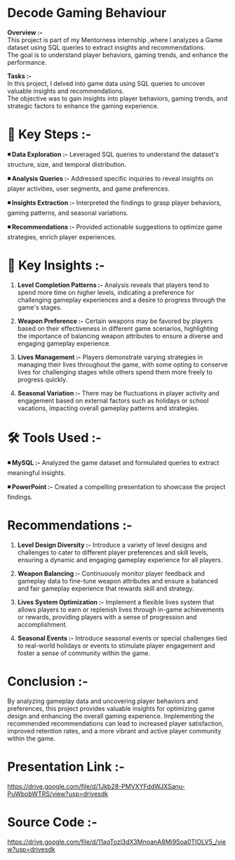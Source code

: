 # Decode   Gaming   Behaviour

**Overview :-**                                                       
This project is part of my Mentorness internship ,where I analyzes a Game dataset using SQL queries to extract insights and recommendations.                                                     
The goal is to understand player behaviors, gaming trends, and enhance the performance.

**Tasks :-**                                                           
In this project, I delved into game data using SQL queries to uncover valuable insights and recommendations.                                     
The objective was to gain insights into player behaviors, gaming trends, and strategic factors to enhance the gaming experience.

   # 📌  Key Steps :-

**◾ Data Exploration :-**  Leveraged SQL queries to understand the dataset's structure, size, and temporal distribution.
 
**◾ Analysis Queries :-**  Addressed specific inquiries to reveal insights on player activities, user segments, and game preferences.
 
**◾ Insights Extraction :-**  Interpreted the findings to grasp player behaviors, gaming patterns, and seasonal variations.
 
**◾ Recommendations :-**  Provided actionable suggestions to optimize game strategies, enrich player experiences.


   # 📌  Key Insights :-

1.  **Level Completion Patterns :-**  Analysis reveals that players tend to spend more time on higher levels, indicating a preference for challenging gameplay experiences and a desire to progress through the game's stages.

2.  **Weapon Preference :-**  Certain weapons may be favored by players based on their effectiveness in different game scenarios, highlighting the importance of balancing weapon attributes to ensure a diverse and engaging gameplay experience.

3.  **Lives Management :-**  Players demonstrate varying strategies in managing their lives throughout the game, with some opting to conserve lives for challenging stages while others spend them more freely to progress quickly.

4.  **Seasonal Variation :-**  There may be fluctuations in player activity and engagement based on external factors such as holidays or school vacations, impacting overall gameplay patterns and strategies.

# 🛠️  Tools Used :-

**◾ MySQL :-**  Analyzed the game dataset and formulated queries to extract meaningful insights.
 
**◾ PowerPoint :-**  Created a compelling presentation to showcase the project findings.

# Recommendations :-

1.  **Level Design Diversity :-**  Introduce a variety of level designs and challenges to cater to different player preferences and skill levels, ensuring a dynamic and engaging gameplay experience for all players.

2.  **Weapon Balancing :-**  Continuously monitor player feedback and gameplay data to fine-tune weapon attributes and ensure a balanced and fair gameplay experience that rewards skill and strategy.

3.  **Lives System Optimization :-**  Implement a flexible lives system that allows players to earn or replenish lives through in-game achievements or rewards, providing players with a sense of progression and accomplishment.

4.  **Seasonal Events :-**  Introduce seasonal events or special challenges tied to real-world holidays or events to stimulate player engagement and foster a sense of community within the game.

# Conclusion :-

By analyzing gameplay data and uncovering player behaviors and preferences, this project provides valuable insights for optimizing game design and enhancing the overall gaming experience. Implementing the recommended recommendations can lead to increased player satisfaction, improved retention rates, and a more vibrant and active player community within the game.

# Presentation Link :-                                         
https://drive.google.com/file/d/1Jkb28-PMVXYFddWJXSanu-PuWbobWTRS/view?usp=drivesdk

# Source Code :-                                                                            
https://drive.google.com/file/d/11aqTozl3dX3MnoanA8Mi9Soa0TIOLV5_/view?usp=drivesdk
